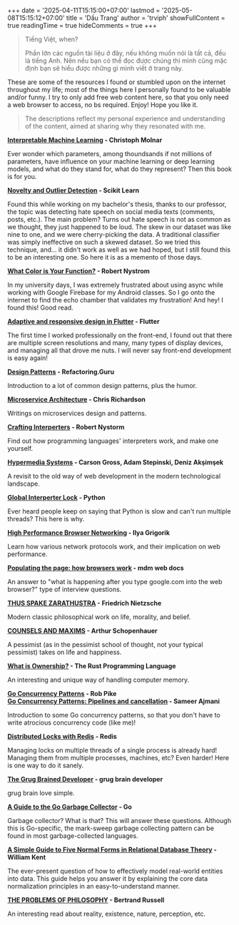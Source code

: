 +++
date = '2025-04-11T15:15:00+07:00'
lastmod = '2025-05-08T15:15:12+07:00'
title = 'Dấu Trang'
author = 'trviph'
showFullContent = true
readingTime = true
hideComments = true
+++

> Tiếng Việt, when?
>
> Phần lớn các nguồn tài liệu ở đây, nếu không muốn nói là tất cả, đều là tiếng Anh. Nên nếu bạn có thể đọc được chúng thì mình cũng mặc định bạn sẽ hiểu được những gì mình viết ở trang này.

These are some of the resources I found or stumbled upon on the internet throughout my life; most of the things here I personally found to be valuable and/or funny. I try to only add free web content here, so that you only need a web browser to access, no bs required. Enjoy! Hope you like it.

> The descriptions reflect my personal experience and understanding of the content, aimed at sharing why they resonated with me.

**[Interpretable Machine Learning](https://christophm.github.io/interpretable-ml-book/) - Christoph Molnar**

Ever wonder which parameters, among thoundsands if not millions of parameters, have influence on your machine learning or deep learning models, and what do they stand for, what do they represent? Then this book is for you.

**[Novelty and Outlier Detection](https://scikit-learn.org/stable/modules/outlier_detection.html) - Scikit Learn**

Found this while working on my bachelor's thesis, thanks to our professor, the topic was detecting hate speech on social media texts (comments, posts, etc.). The main problem? Turns out hate speech is not as common as we thought, they just happened to be loud. The skew in our dataset was like nine to one, and we were cherry-picking the data. A traditional classifier was simply ineffective on such a skewed dataset. So we tried this technique, and... it didn't work as well as we had hoped, but I still found this to be an interesting one. So here it is as a memento of those days.

**[What Color is Your Function?](https://journal.stuffwithstuff.com/2015/02/01/what-color-is-your-function/) - Robert Nystrom**

In my university days, I was extremely frustrated about using async while working with Google Firebase for my Android classes. So I go onto the internet to find the echo chamber that validates my frustration! And hey! I found this! Good read.

**[Adaptive and responsive design in Flutter](https://docs.flutter.dev/ui/adaptive-responsive) - Flutter**

The first time I worked professionally on the front-end, I found out that there are multiple screen resolutions and many, many types of display devices, and managing all that drove me nuts. I will never say front-end development is easy again!

**[Design Patterns](https://refactoring.guru/) - Refactoring.Guru**

Introduction to a lot of common design patterns, plus the humor.

**[Microservice Architecture](https://microservices.io/) - Chris Richardson**

Writings on microservices design and patterns.

**[Crafting Interperters](https://craftinginterpreters.com/contents.html) - Robert Nystorm**

Find out how programming languages' interpreters work, and make one yourself.

**[Hypermedia Systems](https://hypermedia.systems/book/contents/) - Carson Gross, Adam Stepinski, Deniz Akşimşek**

A revisit to the old way of web development in the modern technological landscape.

**[Global Interperter Lock](https://wiki.python.org/moin/GlobalInterpreterLock) - Python**

Ever heard people keep on saying that Python is slow and can't run multiple threads? This here is why.

**[High Performance Browser Networking](https://hpbn.co/) - Ilya Grigorik**

Learn how various network protocols work, and their implication on web performance.

**[Populating the page: how browsers work](https://developer.mozilla.org/en-US/docs/Web/Performance/Guides/How_browsers_work) - mdm web docs**

An answer to "what is happening after you type google.com into the web browser?" type of interview questions.

**[THUS SPAKE ZARATHUSTRA](https://gutenberg.org/cache/epub/1998/pg1998-images.html) - Friedrich Nietzsche**

Modern classic philosophical work on life, morality, and belief.

**[COUNSELS AND MAXIMS](https://www.gutenberg.org/files/10715/10715-h/10715-h.htm) - Arthur Schopenhauer**

A pessimist (as in the pessimist school of thought, not your typical pessimist) takes on life and happiness.

**[What is Ownership?](https://doc.rust-lang.org/book/ch04-01-what-is-ownership.html) - The Rust Programming Language**

An interesting and unique way of handling computer memory.

**[Go Concurrency Patterns](https://go.dev/talks/2012/concurrency.slide) - Rob Pike**  
**[Go Concurrency Patterns: Pipelines and cancellation](https://go.dev/blog/pipelines) - Sameer Ajmani**

Introduction to some Go concurrency patterns, so that you don't have to write atrocious concurrency code (like me)!

**[Distributed Locks with Redis](https://redis.io/docs/latest/develop/use/patterns/distributed-locks/) - Redis**

Managing locks on multiple threads of a single process is already hard! Managing them from multiple processes, machines, etc? Even harder! Here is one way to do it sanely.

**[The Grug Brained Developer](https://grugbrain.dev/) - grug brain developer**

grug brain love simple.

**[A Guide to the Go Garbage Collector](https://tip.golang.org/doc/gc-guide) - Go**

Garbage collector? What is that? This will answer these questions. Although this is Go-specific, the mark-sweep garbage collecting pattern can be found in most garbage-collected languages.

**[A Simple Guide to Five Normal Forms in Relational Database Theory](https://www.bkent.net/Doc/simple5.htm) - William Kent**

The ever-present question of how to effectively model real-world entities into data. This guide helps you answer it by explaining the core data normalization principles in an easy-to-understand manner.

**[THE PROBLEMS OF PHILOSOPHY](https://gutenberg.org/cache/epub/5827/pg5827-images.html) - Bertrand Russell**

An interesting read about reality, existence, nature, perception, etc.
